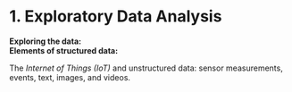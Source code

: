 # 1. Exploratory Data Analysis

**Exploring the data:**  
**Elements of structured data:**  

The _Internet of Things (IoT)_ and unstructured data: sensor measurements, events, text, images, and videos.  

